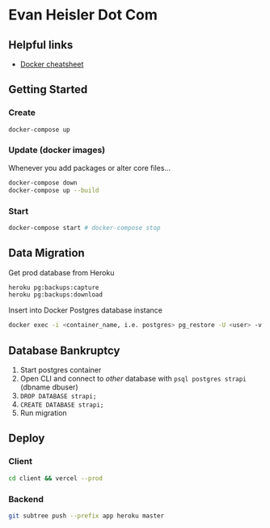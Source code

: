 # Evan Heisler Dot Com

## Helpful links

- [Docker cheatsheet](https://devhints.io/docker-compose)

## Getting Started

### Create

```bash
docker-compose up
```

### Update (docker images)

Whenever you add packages or alter core files…

```bash
docker-compose down
docker-compose up --build
```

### Start

```bash
docker-compose start # docker-compose stop
```

## Data Migration

Get prod database from Heroku

```bash
heroku pg:backups:capture
heroku pg:backups:download
```

Insert into Docker Postgres database instance

```bash
docker exec -i <container_name, i.e. postgres> pg_restore -U <user> -v -d <database> < latest.dump
```

## Database Bankruptcy

1. Start postgres container
2. Open CLI and connect to _other_ database with `psql postgres strapi` (dbname dbuser)
3. `DROP DATABASE strapi;`
4. `CREATE DATABASE strapi;`
5. Run migration

## Deploy

### Client

```bash
cd client && vercel --prod
```

### Backend

```bash
git subtree push --prefix app heroku master
```
